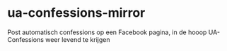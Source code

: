 # ua-confessions-mirror
Post automatisch confessions op een Facebook pagina, in de hooop UA-Confessions weer levend te krijgen
